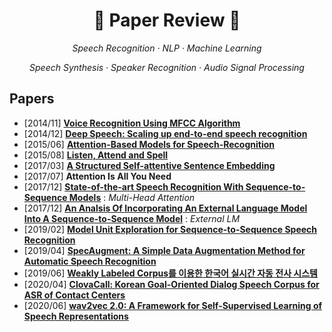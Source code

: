 # <h1 align="center">:star2: Paper Review :star2:</h1>
  
<p align=center><i> Speech Recognition · NLP · Machine Learning </i></p>  
<p align=center><i> Speech Synthesis · Speaker Recognition · Audio Signal Processing </i></p>  
  
## Papers  
* \[2014/11\] [**Voice Recognition Using MFCC Algorithm**](https://blog.naver.com/sooftware/221661644808)    
* \[2014/12\] [**Deep Speech: Scaling up end-to-end speech recognition**](https://github.com/sh951011/Paper-Review/blob/master/Review/Deep%20Speech-Scaling%20up%20end-to-end%20speech%20recognition.md) 
* \[2015/06\] [**Attention-Based Models for Speech-Recognition**](https://github.com/sh951011/Paper-Review/blob/master/Review/Attention-Based%20Models%20for%20Speech%20Recognition.md) 
* \[2015/08\] [**Listen, Attend and Spell**](https://github.com/sh951011/Paper-Review/blob/master/Review/Listen%2C%20Attend%20and%20Spell.md) 
* \[2017/03\] [**A Structured Self-attentive Sentence Embedding**](https://github.com/sh951011/Paper-Review/blob/master/Review/A%20Structured%20Self-attentive%20Sentence%20Embedding.md)
* \[2017/07\] **Attention Is All You Need** 
* \[2017/12\] [**State-of-the-art Speech Recognition With Sequence-to-Sequence Models**](https://github.com/sh951011/Paper-Review/blob/master/Review/State%20Of%20The%20Art%20Speech%20Recognition%20with%20Sequence%20to%20Sequence%20Models.md) : *Multi-Head Attention*
* \[2017/12\] [**An Analsis Of Incorporating An External Language Model Into A Sequence-to-Sequence Model**](https://github.com/sooftware/Paper-Review/blob/master/Review/Incorporating%20an%20External%20LM%20into%20A%20seq2seq%20Model.pdf) : *External LM*  
* \[2019/02\] [**Model Unit Exploration for Sequence-to-Sequence Speech Recognition**](https://github.com/sh951011/Paper-Review/blob/master/Review/Model%20Unit%20Exploration%20for%20Sequence-to-Sequence%20Speech%20Recognition.md)
* \[2019/04\] [**SpecAugment:  A Simple Data Augmentation Method for Automatic Speech Recognition**](https://github.com/sh951011/Paper-Review/blob/master/Review/A%20Simple%20Data%20Augmentation%20Method%20for%20Automatic%20Speech%20Recognition.md)
* \[2019/06\] [**Weakly Labeled Corpus를 이용한 한국어 실시간 자동 전사 시스템**](https://github.com/sooftware/Speech-Note/blob/master/Paper/Weakly%20Labeled%20Corpus%EB%A5%BC%20%EC%9D%B4%EC%9A%A9%ED%95%9C%20%ED%95%9C%EA%B5%AD%EC%96%B4%20%EC%8B%A4%EC%8B%9C%EA%B0%84%20%EC%9E%90%EB%8F%99%20%EC%A0%84%EC%82%AC%20%EC%8B%9C%EC%8A%A4%ED%85%9C.md)  
* \[2020/04\] [**ClovaCall: Korean Goal-Oriented Dialog Speech Corpus for ASR of Contact Centers**](https://github.com/sooftware/Paper-Review/blob/master/Review/ClovaCall%20-%20Korean%20Goal-Oriented%20Dialog%20Speech%20Corpus%20for%20Automatic%20Speech%20Recognition%20of%20Contact%20Centers.md)
* \[2020/06\] [**wav2vec 2.0: A Framework for Self-Supervised
Learning of Speech Representations**](https://github.com/sooftware/Paper-Review/blob/master/Review/wav2vec%202.0%20:%20A%20Framework%20for%20Self-Supervised%20Learning%20of%20Speech%20Representations.md)
